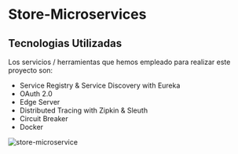 # Store-Microservices


## Tecnologias Utilizadas

Los servicios / herramientas que hemos empleado para realizar este proyecto son: 

- Service Registry & Service Discovery with Eureka
- OAuth 2.0
- Edge Server
- Distributed Tracing with Zipkin & Sleuth
- Circuit Breaker
- Docker

![store-microservice](https://user-images.githubusercontent.com/86859904/170171178-8c7b0056-0d87-4e59-ac75-1f506aa8eaa2.PNG)
